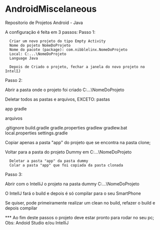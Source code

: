 # AndroidMiscelaneous
Repositorio de Projetos Android - Java

A configuração é feita em 3 passos:
Passo 1:
        
      Criar um novo projeto do tipo Empty Activity      
      Nome do pojeto NomeDoProjeto
      Nome do pacote (package): com.nibblelinx.NomeDoProjeto
      Local: C:...\NomeDoProjeto
      Language Java

      Depois de Criado o projeto, fechar a janela do novo projeto no IntelIJ
Passo 2:       
      
Abrir a pasta onde o projeto foi criado C:...\NomeDoProjeto
        
Deletar todos as pastas e arquivos, EXCETO:
pastas

  app
  gradle

arquivos

  .gitignore
  build.gradle
  gradle.properties
  gradlew
  gradlew.bat
  local.properties
  settings.gradle     
      
Copiar apenas a pasta "app" do projeto que se encontra na pasta clone;
      
Voltar para a pasta do projeto Dummy em C:...\NomeDoProjeto
        
      Deletar a pasta "app" da pasta dummy       
      Colar a pasta "app" que foi copiada da pasta clonada
Passo 3:      
      
Abrir com o IntelliJ o projeto na pasta dummy C:...\NomeDoProjeto
      
O IntelIJ fará o build e depois é só compilar para o seu SmartPhone
           
Se quiser, pode primeiramente realizar um clean no build, refazer o build e depois compilar

*** Ao fim deste passos o projeto deve estar pronto para rodar no seu pc;
Obs: Andoid Studio e/ou IntelliJ
